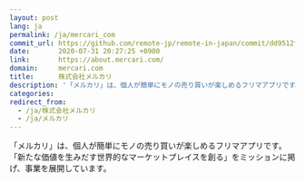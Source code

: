```yaml
---
layout: post
lang: ja
permalink: /ja/mercari_com
commit_url: https://github.com/remote-jp/remote-in-japan/commit/dd9512f429b520c5d8510f5f844695a160d166dd
date:       2020-07-31 20:27:25 +0900
link:       https://about.mercari.com/
domain:     mercari.com
title:      株式会社メルカリ
description: '「メルカリ」は、個人が簡単にモノの売り買いが楽しめるフリマアプリです。「新たな価値を生みだす世界的なマーケットプレイスを創る」をミッションに掲げ、事業を展開しています。'
categories: 
redirect_from:
  - /ja/株式会社メルカリ
  - /ja/メルカリ
---
```


<p>「メルカリ」は、個人が簡単にモノの売り買いが楽しめるフリマアプリです。「新たな価値を生みだす世界的なマーケットプレイスを創る」をミッションに掲げ、事業を展開しています。</p>
